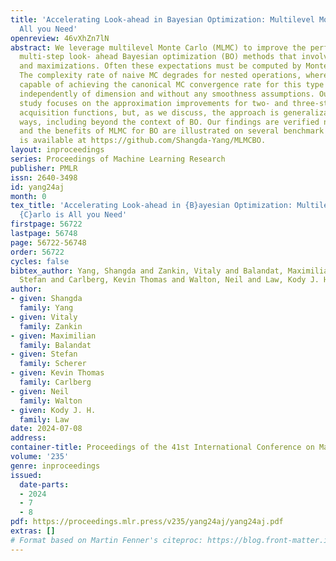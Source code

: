 ```yaml
---
title: 'Accelerating Look-ahead in Bayesian Optimization: Multilevel Monte Carlo is
  All you Need'
openreview: 46vXhZn7lN
abstract: We leverage multilevel Monte Carlo (MLMC) to improve the performance of
  multi-step look- ahead Bayesian optimization (BO) methods that involve nested expectations
  and maximizations. Often these expectations must be computed by Monte Carlo (MC).
  The complexity rate of naive MC degrades for nested operations, whereas MLMC is
  capable of achieving the canonical MC convergence rate for this type of problem,
  independently of dimension and without any smoothness assumptions. Our theoretical
  study focuses on the approximation improvements for two- and three-step look-ahead
  acquisition functions, but, as we discuss, the approach is generalizable in various
  ways, including beyond the context of BO. Our findings are verified numerically
  and the benefits of MLMC for BO are illustrated on several benchmark examples. Code
  is available at https://github.com/Shangda-Yang/MLMCBO.
layout: inproceedings
series: Proceedings of Machine Learning Research
publisher: PMLR
issn: 2640-3498
id: yang24aj
month: 0
tex_title: 'Accelerating Look-ahead in {B}ayesian Optimization: Multilevel {M}onte
  {C}arlo is All you Need'
firstpage: 56722
lastpage: 56748
page: 56722-56748
order: 56722
cycles: false
bibtex_author: Yang, Shangda and Zankin, Vitaly and Balandat, Maximilian and Scherer,
  Stefan and Carlberg, Kevin Thomas and Walton, Neil and Law, Kody J. H.
author:
- given: Shangda
  family: Yang
- given: Vitaly
  family: Zankin
- given: Maximilian
  family: Balandat
- given: Stefan
  family: Scherer
- given: Kevin Thomas
  family: Carlberg
- given: Neil
  family: Walton
- given: Kody J. H.
  family: Law
date: 2024-07-08
address:
container-title: Proceedings of the 41st International Conference on Machine Learning
volume: '235'
genre: inproceedings
issued:
  date-parts:
  - 2024
  - 7
  - 8
pdf: https://proceedings.mlr.press/v235/yang24aj/yang24aj.pdf
extras: []
# Format based on Martin Fenner's citeproc: https://blog.front-matter.io/posts/citeproc-yaml-for-bibliographies/
---
```

